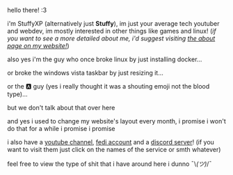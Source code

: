 hello there! :3

i'm StuffyXP (alternatively just **Stuffy**), im just your average tech youtuber and webdev, im mostly interested in other things like games and linux! 
(*if you want to see a more detailed about me, i'd suggest visiting [the about page on my website!](<https://stuffyxp.github.io/about/>)*)

also yes i'm the guy who once broke linux by just installing docker... 

or broke the windows vista taskbar by just resizing it... 

or the 🅰️ guy (yes i really thought it was a shouting emoji not the blood type)... 

but we don't talk about that over here

and yes i used to change my website's layout every month, i promise i won't do that for a while i promise i promise


i also have a [youtube channel](<https://stuffyxp.github.io/go/youtube-stuffy/>), [fedi account](<https://stuffyxp.github.io/go/mastodon>) and a [discord server](<https://stuffyxp.github.io/go/discord>)! (if you want to visit them just click on the names of the service or smth whatever)

feel free to view the type of shit that i have around here i dunno ¯\󠁛󠀣󠀷󠀹󠁡󠁡󠁤󠀹󠀬󠀣󠀷󠮰󠰠󠀞_(ツ)_/¯